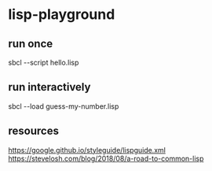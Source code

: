 # lisp-playground

## run once
sbcl --script hello.lisp

## run interactively
sbcl --load guess-my-number.lisp

## resources
https://google.github.io/styleguide/lispguide.xml
https://stevelosh.com/blog/2018/08/a-road-to-common-lisp

